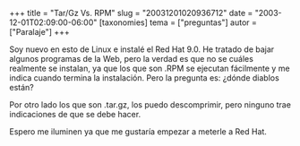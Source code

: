 +++
title = "Tar/Gz Vs. RPM"
slug = "20031201020936712"
date = "2003-12-01T02:09:00-06:00"
[taxonomies]
tema = ["preguntas"]
autor = ["Paralaje"]
+++

Soy nuevo en esto de Linux e instalé el Red Hat 9.0. He tratado de bajar
algunos programas de la Web, pero la verdad es que no se cuáles
realmente se instalan, ya que los que son .RPM se ejecutan fácilmente y
me indica cuando termina la instalación. Pero la pregunta es: ¿dónde
diablos están?

Por otro lado los que son .tar.gz, los puedo descomprimir, pero ninguno
trae indicaciones de que se debe hacer.

Espero me iluminen ya que me gustaría empezar a meterle a Red Hat.
